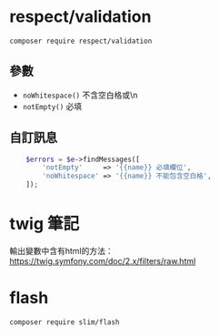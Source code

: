 # respect/validation
    composer require respect/validation

## 參數

- `noWhitespace()` 不含空白格或\n
- `notEmpty()` 必填

## 自訂訊息
````php
    $errors = $e->findMessages([
        'notEmpty'     => '{{name}} 必填欄位',
        'noWhitespace' => '{{name}} 不能包含空白格',
    ]);
````

# twig 筆記

輸出變數中含有html的方法：
https://twig.symfony.com/doc/2.x/filters/raw.html

# flash
    composer require slim/flash

